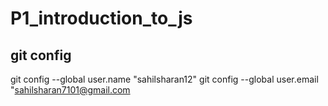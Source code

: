 # P1_introduction_to_js
## git config
git config --global user.name "sahilsharan12"
git config --global user.email "sahilsharan7101@gmail.com